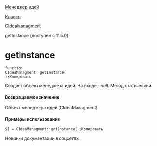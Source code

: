 [Менеджер идей](/api_help/ideamanagment/index.php)

[Классы](/api_help/ideamanagment/reference/index.php)

[CIdeaManagment](/api_help/ideamanagment/reference/cideamanagment/index.php)

getInstance (доступен с 11.5.0)

getInstance
===========

```
function
CIdeaManagment::getInstance(
);Копировать
```

Создает объект менеджера идей. На входе - *null*. Метод статический.

#### Возвращаемое значение

Объект менеджера идей (CIdeaManagment).

#### Примеры использования

```
$I = CIdeaManagment::getInstance();Копировать
```

Новинки документации в соцсетях: